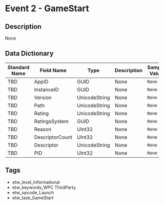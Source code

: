 # Event 2 - GameStart

## Description
None

## Data Dictionary
|Standard Name|Field Name|Type|Description|Sample Value|
|---|---|---|---|---|
|TBD|AppID|GUID|None|`None`|
|TBD|InstanceID|GUID|None|`None`|
|TBD|Version|UnicodeString|None|`None`|
|TBD|Path|UnicodeString|None|`None`|
|TBD|Rating|UnicodeString|None|`None`|
|TBD|RatingsSystem|GUID|None|`None`|
|TBD|Reason|UInt32|None|`None`|
|TBD|DescriptorCount|UInt32|None|`None`|
|TBD|Descriptor|UnicodeString|None|`None`|
|TBD|PID|UInt32|None|`None`|

## Tags
* etw_level_Informational
* etw_keywords_WPC ThirdParty
* etw_opcode_Launch
* etw_task_GameStart
